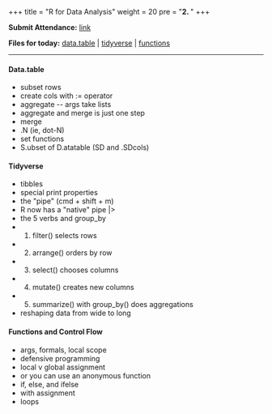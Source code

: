+++
title = "R for Data Analysis"
weight = 20
pre = "<b>2. </b>"
+++

**Submit Attendance:** [link](https://bruinlearn.ucla.edu/courses/144052/quizzes/1035788)

**Files for today:** 
[data.table](https://www.dropbox.com/scl/fi/0f3feqrswpf1pc6vy4g3k/code5-datatable.R?rlkey=039ntyue2hh9xaunf7raagrma&st=cwg8upwv&dl=1) | 
[tidyverse](https://www.dropbox.com/scl/fi/urjkwrh4gtobm5hm2bosi/code6-tidyverse.R?rlkey=ecp3xtv3e26588r1xifm5gwig&st=58pjeoaj&dl=1) | 
[functions](https://www.dropbox.com/scl/fi/zhuipxrfsilzqbu2s5pzz/code7-functions.R?rlkey=o8a4xee365df6bvtxq0s2rhcf&st=ba6zdahe&dl=1)

---


#### Data.table

- subset rows
- create cols with := operator
- aggregate -- args take lists
- aggregate and merge is just one step
- merge
- .N (ie, dot-N)
- set functions
- S.ubset of D.atatable (SD and .SDcols)


#### Tidyverse

- tibbles
- special print properties
- the "pipe" (cmd + shift + m)
- R now has a "native" pipe |> 
- the 5 verbs and group_by
- 1. filter() selects rows
- 2. arrange() orders by row
- 3. select() chooses columns
- 4. mutate() creates new columns
- 5. summarize() with group_by() does aggregations
- reshaping data from wide to long


#### Functions and Control Flow

- args, formals, local scope
- defensive programming
- local v global assignment
- or you can use an anonymous function
- if, else, and ifelse
- with assignment
- loops
